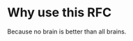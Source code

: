 <!-- TITLE: How To Use This RFC -->
<!-- SUBTITLE: Quick explanation of why we'd choose to socialize our ideas -->

# Why use this RFC

Because no brain is better than all brains. 